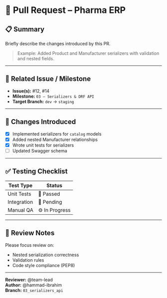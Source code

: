 # 🚀 Pull Request – Pharma ERP

## 📋 Summary
Briefly describe the changes introduced by this PR.

> Example: Added Product and Manufacturer serializers with validation and nested fields.

---

## 🧠 Related Issue / Milestone
- **Issue(s):** #12, #14  
- **Milestone:** `03 – Serializers & DRF API`
- **Target Branch:** `dev` → `staging`

---

## 🧪 Changes Introduced
- [x] Implemented serializers for `catalog` models  
- [x] Added nested Manufacturer relationships  
- [x] Wrote unit tests for serializers  
- [ ] Updated Swagger schema  

---

## ✅ Testing Checklist
| Test Type | Status |
|------------|--------|
| Unit Tests | 🧪 Passed |
| Integration | 🔄 Pending |
| Manual QA | ⚙️ In Progress |

---

## 🧩 Review Notes
Please focus review on:
- Nested serialization correctness
- Validation rules
- Code style compliance (PEP8)

---

**Reviewer:** @team-lead  
**Author:** @hammad-ibrahim  
**Branch:** `03_serializers_api`
